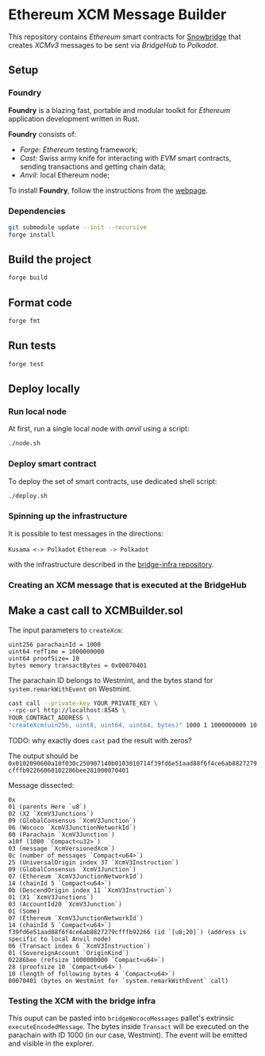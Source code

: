 # Ethereum XCM Message Builder
This repository contains *Ethereum* smart contracts for [Snowbridge](https://github.com/Snowfork/snowbridge) that creates *XCMv3* messages to be sent via *BridgeHub* to *Polkadot*.

## Setup

### Foundry
**Foundry** is a blazing fast, portable and modular toolkit for *Ethereum* application development written in Rust.

**Foundry** consists of:
- *Forge*: *Ethereum* testing framework;
- *Cast*: Swiss army knife for interacting with *EVM* smart contracts, sending transactions and getting chain data;
- *Anvil*: local Ethereum node;

To install **Foundry**, follow the instructions from the [webpage](https://getfoundry.sh/).

### Dependencies
```sh
git submodule update --init --recursive
forge install
```

## Build the project
```sh
forge build
```

## Format code
```sh
forge fmt
```

## Run tests
```sh
forge test
```

## Deploy locally

### Run local node
At first, run a single local node with *anvil* using a script:
```sh
./node.sh
```

### Deploy smart contract
To deploy the set of smart contracts, use dedicated shell script:
```sh
./deploy.sh
```

### Spinning up the infrastructure 

It is possible to test messages in the directions:

`Kusama <-> Polkadot`
`Ethereum -> Polkadot`

with the infrastructure described in the [bridge-infra repository](https://github.com/paritytech/bridge-infra).


### Creating an XCM message that is executed at the BridgeHub

## Make a cast call to XCMBuilder.sol 

The input parameters to `createXcm`:
```
uint256 parachainId = 1000
uint64 refTime = 1000000000
uint64 proofSize= 10
bytes memory transactBytes = 0x00070401
```

The parachain ID belongs to Westmint, and the bytes stand for `system.remarkWithEvent` on Westmint.

```sh
cast call --private-key YOUR_PRIVATE_KEY \
--rpc-url http://localhost:8545 \
YOUR_CONTRACT_ADDRESS \
"createXcm(uin256, uint8, uint64, uint64, bytes)" 1000 1 1000000000 10 0x00070401 
```

TODO: why exactly does `cast` pad the result with zeros? 

The output should be 
`0x0102090600a10f030c250907140b0103010714f39fd6e51aad88f6f4ce6ab8827279cfffb92266060102286bee281000070401`

Message dissected:

```
0x
01 (parents Here `u8`)
02 (X2 `XcmV3Junctions`)
09 (GlobalConsensus `XcmV3Junction`)
06 (Wococo `XcmV3JunctionNetworkId`)
00 (Parachain `XcmV3Junction`)
a10f (1000 `Compact<u32>`)
03 (message `XcmVersionedXcm`)
0c (number of messages `Compact<u64>`)
25 (UniversalOrigin index 37 `XcmV3Instruction`)
09 (GlobalConsensus `XcmV3Junction`)
07 (Ethereum `XcmV3JunctionNetworkId`)
14 (chainId 5 `Compact<u64>`)
0b (DescendOrigin index 11 `XcmV3Instruction`)
01 (X1 `XcmV3Junctions`)
03 (AccountId20 `XcmV3Junction`)
01 (Some)
07 (Ethereum `XcmV3JunctionNetworkId`)
14 (chainId 5 `Compact<u64>`)
f39fd6e51aad88f6f4ce6ab8827279cfffb92266 (id `[u8;20]`) (address is specific to local Anvil node)
06 (Transact index 6 `XcmV3Instruction`)
01 (SovereignAccount `OriginKind`)
02286bee (refsize 1000000000 `Compact<u64>`)
28 (proofsize 10 `Compact<u64>`)
10 (length of following bytes 4 `Compact<u64>`)
00070401 (bytes on Westmint for `system.remarkWithEvent` call)
```

### Testing the XCM with the bridge infra

This ouput can be pasted into `bridgeWococoMessages` pallet's extrinsic `executeEncodedMessage`. The bytes inside `Transact` will be executed on the parachain with ID 1000 (in our case, Westmint). The event will be emitted and visible in the explorer. 